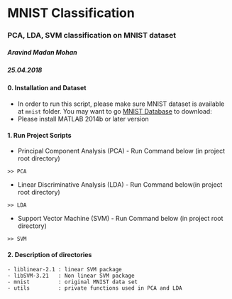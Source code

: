 # MNIST Classification
### PCA, LDA, SVM classification on MNIST dataset
##### Aravind Madan Mohan
##### 25.04.2018

#### 0. Installation and Dataset
- In order to run this script, please make sure MNIST dataset is available at ```mnist``` folder. You may want to go [MNIST Database](http://yann.lecun.com/exdb/mnist/) to download: 
- Please install MATLAB 2014b or later version

#### 1. Run Project Scripts 
- Principal Component Analysis (PCA) - Run Command below (in project root directory)
```
>> PCA
```
- Linear Discriminative Analysis (LDA) - Run Command below(in project root directory)
```
>> LDA
```
- Support Vector Machine (SVM) - Run Command below (in project root directory)
```
>> SVM
```
		
#### 2. Description of directories 
	- liblinear-2.1 : linear SVM package
	- libSVM-3.21   : Non linear SVM package
	- mnist         : original MNIST data set
	- utils         : private functions used in PCA and LDA
